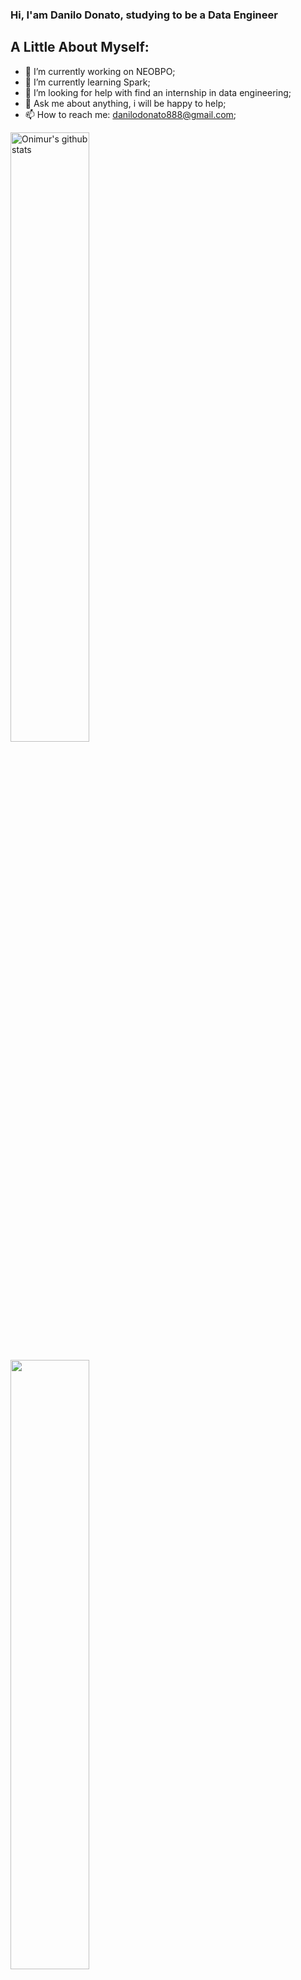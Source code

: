 ### Hi, I'am Danilo Donato, studying to be a Data Engineer




## **A Little About Myself:**

- 🔭 I’m currently working on NEOBPO;
- 🌱 I’m currently learning Spark;
- 🤔 I’m looking for help with find an internship in data engineering;
- 💬 Ask me about anything, i will be happy to help;
- 📫 How to reach me: danilodonato888@gmail.com;

<p>
<img width="50%" align="center" alt="Onimur's github stats" src="https://github-readme-stats.vercel.app/api?username=danilo8br&show_icons=true&theme=dracula" />
</p>

<td>
              <img width="50%" align="center-right" src="https://github-readme-stats.vercel.app/api/top-langs/?username=danilo8br&hide=html&layout=compact&count_private=true&hide_border=true&theme=dracula" />               </td>

